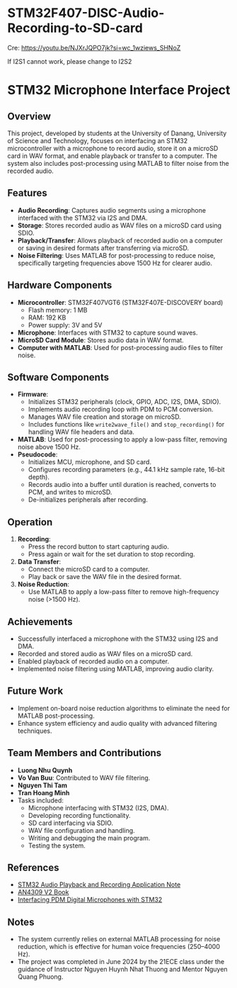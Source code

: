 # STM32F407-DISC-Audio-Recording-to-SD-card

Cre: https://youtu.be/NJXrJQPO7jk?si=wc_1wziews_SHNoZ

If I2S1 cannot work, please change to I2S2


# STM32 Microphone Interface Project

## Overview
This project, developed by students at the University of Danang, University of Science and Technology, focuses on interfacing an STM32 microcontroller with a microphone to record audio, store it on a microSD card in WAV format, and enable playback or transfer to a computer. The system also includes post-processing using MATLAB to filter noise from the recorded audio.

## Features
- **Audio Recording**: Captures audio segments using a microphone interfaced with the STM32 via I2S and DMA.
- **Storage**: Stores recorded audio as WAV files on a microSD card using SDIO.
- **Playback/Transfer**: Allows playback of recorded audio on a computer or saving in desired formats after transferring via microSD.
- **Noise Filtering**: Uses MATLAB for post-processing to reduce noise, specifically targeting frequencies above 1500 Hz for clearer audio.

## Hardware Components
- **Microcontroller**: STM32F407VGT6 (STM32F407E-DISCOVERY board)
  - Flash memory: 1 MB
  - RAM: 192 KB
  - Power supply: 3V and 5V
- **Microphone**: Interfaces with STM32 to capture sound waves.
- **MicroSD Card Module**: Stores audio data in WAV format.
- **Computer with MATLAB**: Used for post-processing audio files to filter noise.

## Software Components
- **Firmware**: 
  - Initializes STM32 peripherals (clock, GPIO, ADC, I2S, DMA, SDIO).
  - Implements audio recording loop with PDM to PCM conversion.
  - Manages WAV file creation and storage on microSD.
  - Includes functions like `write2wave_file()` and `stop_recording()` for handling WAV file headers and data.
- **MATLAB**: Used for post-processing to apply a low-pass filter, removing noise above 1500 Hz.
- **Pseudocode**:
  - Initializes MCU, microphone, and SD card.
  - Configures recording parameters (e.g., 44.1 kHz sample rate, 16-bit depth).
  - Records audio into a buffer until duration is reached, converts to PCM, and writes to microSD.
  - De-initializes peripherals after recording.

## Operation
1. **Recording**:
   - Press the record button to start capturing audio.
   - Press again or wait for the set duration to stop recording.
2. **Data Transfer**:
   - Connect the microSD card to a computer.
   - Play back or save the WAV file in the desired format.
3. **Noise Reduction**:
   - Use MATLAB to apply a low-pass filter to remove high-frequency noise (>1500 Hz).

## Achievements
- Successfully interfaced a microphone with the STM32 using I2S and DMA.
- Recorded and stored audio as WAV files on a microSD card.
- Enabled playback of recorded audio on a computer.
- Implemented noise filtering using MATLAB, improving audio clarity.

## Future Work
- Implement on-board noise reduction algorithms to eliminate the need for MATLAB post-processing.
- Enhance system efficiency and audio quality with advanced filtering techniques.

## Team Members and Contributions
- **Luong Nhu Quynh**
- **Vo Van Buu**: Contributed to WAV file filtering.
- **Nguyen Thi Tam**
- **Tran Hoang Minh**
- Tasks included:
  - Microphone interfacing with STM32 (I2S, DMA).
  - Developing recording functionality.
  - SD card interfacing via SDIO.
  - WAV file configuration and handling.
  - Writing and debugging the main program.
  - Testing the system.

## References
- [STM32 Audio Playback and Recording Application Note](https://www.st.com/resource/en/application_note/dm00040802-audio-playback-and-recording-using-the-stm32f4discovery-stmicroelectronics.pdf)
- [AN4309 V2 Book](https://www.st.com)
- [Interfacing PDM Digital Microphones with STM32](https://www.st.com/resource/en/application_note/an5027-interfacing-pdm-digital-microphones-using-stm32-mcus-and-mpus-stmicroelectronics.pdf)

## Notes
- The system currently relies on external MATLAB processing for noise reduction, which is effective for human voice frequencies (250–4000 Hz).
- The project was completed in June 2024 by the 21ECE class under the guidance of Instructor Nguyen Huynh Nhat Thuong and Mentor Nguyen Quang Phuong.
